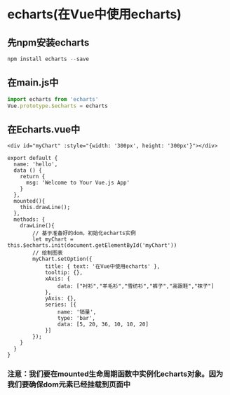 # echarts(在Vue中使用echarts)

## 先npm安装echarts
```js
npm install echarts --save
```
## 在main.js中
```js
import echarts from 'echarts'
Vue.prototype.$echarts = echarts
```
## 在Echarts.vue中
```vue
<div id="myChart" :style="{width: '300px', height: '300px'}"></div>

export default {
  name: 'hello',
  data () {
    return {
      msg: 'Welcome to Your Vue.js App'
    }
  },
  mounted(){
    this.drawLine();
  },
  methods: {
    drawLine(){
        // 基于准备好的dom，初始化echarts实例
        let myChart = this.$echarts.init(document.getElementById('myChart'))
        // 绘制图表
        myChart.setOption({
            title: { text: '在Vue中使用echarts' },
            tooltip: {},
            xAxis: {
                data: ["衬衫","羊毛衫","雪纺衫","裤子","高跟鞋","袜子"]
            },
            yAxis: {},
            series: [{
                name: '销量',
                type: 'bar',
                data: [5, 20, 36, 10, 10, 20]
            }]
        });
    }
  }
}
```
### 注意：我们要在mounted生命周期函数中实例化echarts对象。因为我们要确保dom元素已经挂载到页面中
